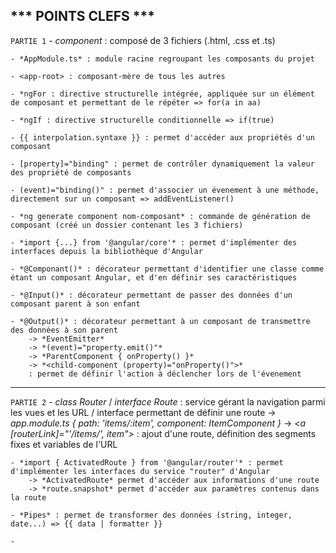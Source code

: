 
*** POINTS CLEFS ***
--------------------

`PARTIE 1`
    - *component* : composé de 3 fichiers (.html, .css et .ts)

    - *AppModule.ts* : module racine regroupant les composants du projet

    - <app-root> : composant-mère de tous les autres

    - *ngFor : directive structurelle intégrée, appliquée sur un élément de composant et permettant de le répéter => for(a in aa)

    - *ngIf : directive structurelle conditionnelle => if(true)

    - {{ interpolation.syntaxe }} : permet d'accéder aux propriétés d'un composant

    - [property]="binding" : permet de contrôler dynamiquement la valeur des propriété de composants

    - (event)="binding()" : permet d'associer un évenement à une méthode, directement sur un composant => addEventListener()

    - *ng generate component nom-composant* : commande de génération de composant (créé un dossier contenant les 3 fichiers)

    - *import {...} from '@angular/core'* : permet d'implémenter des interfaces depuis la bibliothèque d'Angular

    - *@Componant()* : décorateur permettant d'identifier une classe comme étant un composant Angular, et d'en définir ses caractéristiques

    - *@Input()* : décorateur permettant de passer des données d'un composant parent à son enfant

    - *@Output()* : décorateur permettant à un composant de transmettre des données à son parent
        -> *EventEmitter* 
        -> *(event)="property.emit()"* 
        -> *ParentComponent { onProperty() }*
        -> *<child-component (property)="onProperty()">*
        : permet de définir l'action à déclencher lors de l'évenement

----------
`PARTIE 2`
    - *class Router* / *interface Route* : service gérant la navigation parmi les vues et les URL / interface permettant de définir une route
        -> *app.module.ts* 
            *{ path: 'items/:item', component: ItemComponent }*
        -> *<a [routerLink]="'/items/', item">*
            : ajout d'une route, définition des segments fixes et variables de l'URL

    - *import { ActivatedRoute } from '@angular/router'* : permet d'implémenter les interfaces du service "router" d'Angular
        -> *ActivatedRoute* permet d'accéder aux informations d'une route
        -> *route.snapshot* permet d'accéder aux paramètres contenus dans la route
    
    - *Pipes* : permet de transformer des données (string, integer, date...) => {{ data | formatter }}

    - 